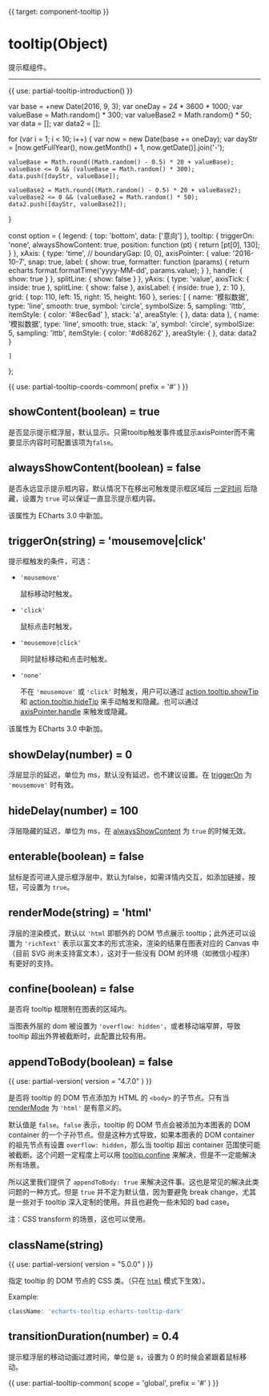 
{{ target: component-tooltip }}

# tooltip(Object)

提示框组件。

---

{{ use: partial-tooltip-introduction() }}

<ExampleBaseOption name="tooltip" title="提示框" title-en="Tooltip">
var base = +new Date(2016, 9, 3);
var oneDay = 24 * 3600 * 1000;
var valueBase = Math.random() * 300;
var valueBase2 = Math.random() * 50;
var data = [];
var data2 = [];

for (var i = 1; i < 10; i++) {
    var now = new Date(base += oneDay);
    var dayStr = [now.getFullYear(), now.getMonth() + 1, now.getDate()].join('-');

    valueBase = Math.round((Math.random() - 0.5) * 20 + valueBase);
    valueBase <= 0 && (valueBase = Math.random() * 300);
    data.push([dayStr, valueBase]);

    valueBase2 = Math.round((Math.random() - 0.5) * 20 + valueBase2);
    valueBase2 <= 0 && (valueBase2 = Math.random() * 50);
    data2.push([dayStr, valueBase2]);
}

const option = {
    legend: {
        top: 'bottom',
        data: ['意向']
    },
    tooltip: {
        triggerOn: 'none',
        alwaysShowContent: true,
        position: function (pt) {
            return [pt[0], 130];
        }
    },
    xAxis: {
        type: 'time',
        // boundaryGap: [0, 0],
        axisPointer: {
            value: '2016-10-7',
            snap: true,
            label: {
                show: true,
                formatter: function (params) {
                    return echarts.format.formatTime('yyyy-MM-dd', params.value);
                }
            },
            handle: {
                show: true
            }
        },
        splitLine: {
            show: false
        }
    },
    yAxis: {
        type: 'value',
        axisTick: {
            inside: true
        },
        splitLine: {
            show: false
        },
        axisLabel: {
            inside: true
        },
        z: 10
    },
    grid: {
        top: 110,
        left: 15,
        right: 15,
        height: 160
    },
    series: [
        {
            name: '模拟数据',
            type: 'line',
            smooth: true,
            symbol: 'circle',
            symbolSize: 5,
            sampling: 'lttb',
            itemStyle: {
                color: '#8ec6ad'
            },
            stack: 'a',
            areaStyle: {
            },
            data: data
        },
        {
            name: '模拟数据',
            type: 'line',
            smooth: true,
            stack: 'a',
            symbol: 'circle',
            symbolSize: 5,
            sampling: 'lttb',
            itemStyle: {
                color: '#d68262'
            },
            areaStyle: {
            },
            data: data2
        }

    ]
};
</ExampleBaseOption>

{{ use: partial-tooltip-coords-common(
    prefix = '#'
) }}

## showContent(boolean) = true

<ExampleUIControlBoolean default="true" />

是否显示提示框浮层，默认显示。只需tooltip触发事件或显示axisPointer而不需要显示内容时可配置该项为`false`。

## alwaysShowContent(boolean) = false

<ExampleUIControlBoolean default="false" />

是否永远显示提示框内容，默认情况下在移出可触发提示框区域后 [一定时间](~tooltip.hideDelay) 后隐藏，设置为 `true` 可以保证一直显示提示框内容。

该属性为 ECharts 3.0 中新加。

## triggerOn(string) = 'mousemove|click'

<ExampleUIControlEnum options="mousemove,click" />

提示框触发的条件，可选：

+ `'mousemove'`

    鼠标移动时触发。

+ `'click'`

    鼠标点击时触发。

+ `'mousemove|click'`

    同时鼠标移动和点击时触发。

+ `'none'`

    不在 `'mousemove'` 或 `'click'` 时触发，用户可以通过 [action.tooltip.showTip](api.html#action.tooltip.showTip) 和 [action.tooltip.hideTip](api.html#action.tooltip.hideTip) 来手动触发和隐藏。也可以通过 [axisPointer.handle](~xAxis.axisPointer.handle) 来触发或隐藏。

该属性为 ECharts 3.0 中新加。

## showDelay(number) = 0

<ExampleUIControlNumber min="0" step="20" />

浮层显示的延迟，单位为 ms，默认没有延迟，也不建议设置。在 [triggerOn](~tooltip.triggerOn) 为 `'mousemove'` 时有效。

## hideDelay(number) = 100

<ExampleUIControlNumber min="0" step="20" default="100" />

浮层隐藏的延迟，单位为 ms，在 [alwaysShowContent](~tooltip.alwaysShowContent) 为 `true` 的时候无效。

## enterable(boolean) = false

<ExampleUIControlBoolean default="false" />

鼠标是否可进入提示框浮层中，默认为false，如需详情内交互，如添加链接，按钮，可设置为 `true`。

## renderMode(string) = 'html'

<ExampleUIControlEnum options="html,richText" default="html" />

浮层的渲染模式，默认以 `'html` 即额外的 DOM 节点展示 tooltip；此外还可以设置为 `'richText'` 表示以富文本的形式渲染，渲染的结果在图表对应的 Canvas 中（目前 SVG 尚未支持富文本），这对于一些没有 DOM 的环境（如微信小程序）有更好的支持。

## confine(boolean) = false

<ExampleUIControlBoolean default="false" />

是否将 tooltip 框限制在图表的区域内。

当图表外层的 dom 被设置为 `'overflow: hidden'`，或者移动端窄屏，导致 tooltip 超出外界被截断时，此配置比较有用。

## appendToBody(boolean) = false

<ExampleUIControlBoolean default="false" />

{{ use: partial-version(
    version = "4.7.0"
) }}

是否将 tooltip 的 DOM 节点添加为 HTML 的 `<body>` 的子节点。只有当 [renderMode](~tooltip.renderMode) 为 `'html'` 是有意义的。

默认值是 `false`。`false` 表示，tooltip 的 DOM 节点会被添加为本图表的 DOM container 的一个子孙节点。但是这种方式导致，如果本图表的 DOM container 的祖先节点有设置 `overflow: hidden`，那么当 tooltip 超出 container 范围使可能被截断。这个问题一定程度上可以用 [tooltip.confine](~tooltip.confine) 来解决，但是不一定能解决所有场景。

所以这里我们提供了 `appendToBody: true` 来解决这件事。这也是常见的解决此类问题的一种方式。但是 `true` 并不定为默认值，因为要避免 break change，尤其是一些对于 tooltip 深入定制的使用。并且也避免一些未知的 bad case。

注：CSS transform 的场景，这也可以使用。

## className(string)

<ExampleUIControlText />

{{ use: partial-version(
    version = "5.0.0"
) }}

指定 tooltip 的 DOM 节点的 CSS 类。（只在 [`html`](~tooltip.renderMode) 模式下生效）。

Example:
```js
className: 'echarts-tooltip echarts-tooltip-dark'
```

## transitionDuration(number) = 0.4

<ExampleUIControlNumber min="0" step="0.1" default="0.4" />

提示框浮层的移动动画过渡时间，单位是 s，设置为 0 的时候会紧跟着鼠标移动。

{{ use: partial-tooltip-common(
    scope = 'global',
    prefix = '#'
) }}

